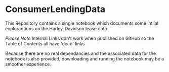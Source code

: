 # ConsumerLendingData
This Repository contains a single notebook which documents some intiial exploraqtions on the Harley-Davidson lease data

*Please Note* Internal Links don't work when published on GitHub so the Table of Contents all have 'dead' links

Because there are no real dependancies and the associated data for the notebook is also provided, downloading and running the notebook may be a smoother experience. 
